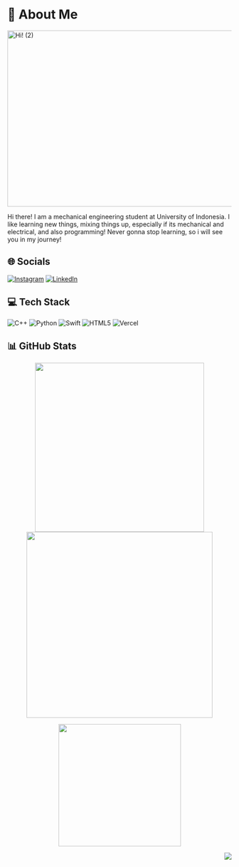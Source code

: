 # 💫 About Me

<img width="1584" height="396" alt="Hi! (2)" src="https://github.com/user-attachments/assets/28496cf4-17f7-4f94-934f-a9e5d1140ce8" />

Hi there! I am a mechanical engineering student at University of Indonesia. I like learning new things, mixing things up, especially if its mechanical and electrical, and also programming! Never gonna stop learning, so i will see you in my journey!


## 🌐 Socials
[![Instagram](https://img.shields.io/badge/Instagram-%23E4405F.svg?logo=Instagram&logoColor=white)](https://instagram.com/alfarizium) [![LinkedIn](https://img.shields.io/badge/LinkedIn-%230077B5.svg?logo=linkedin&logoColor=white)](https://linkedin.com/in/alfarizium) 

## 💻 Tech Stack
![C++](https://img.shields.io/badge/c++-%2300599C.svg?style=for-the-badge&logo=c%2B%2B&logoColor=white) ![Python](https://img.shields.io/badge/python-3670A0?style=for-the-badge&logo=python&logoColor=ffdd54) ![Swift](https://img.shields.io/badge/swift-F54A2A?style=for-the-badge&logo=swift&logoColor=white) ![HTML5](https://img.shields.io/badge/html5-%23E34F26.svg?style=for-the-badge&logo=html5&logoColor=white) ![Vercel](https://img.shields.io/badge/vercel-%23000000.svg?style=for-the-badge&logo=vercel&logoColor=white)

## 📊 GitHub Stats
<p align="center">
  <img src="https://github-readme-stats.vercel.app/api?username=alfarizium&theme=radical&hide_border=false&include_all_commits=true&count_private=false" width="380" />
  <img src="https://nirzak-streak-stats.vercel.app/?user=alfarizium&theme=radical&hide_border=false" width="418" />
</p>
<p align="center">
  <img src="https://github-readme-stats.vercel.app/api/top-langs/?username=alfarizium&theme=radical&hide_border=false&include_all_commits=true&count_private=false&layout=compact" width="275" />
</p>
<p align="right">
  <img src="https://komarev.com/ghpvc/?username=alfarizium&color=f9438a" />
</p>
